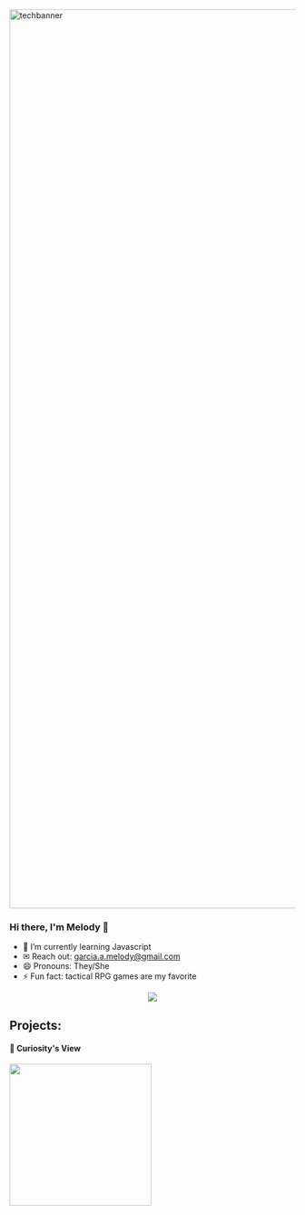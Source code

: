 <img width="1584" alt="techbanner" src="https://user-images.githubusercontent.com/102616304/167268913-1b1db13b-0059-49e9-bcdc-72c06752739a.png">

### Hi there, I'm Melody 👋

- 🌱 I’m currently learning Javascript
- ✉ Reach out: garcia.a.melody@gmail.com
- 😄 Pronouns: They/She
- ⚡ Fun fact: tactical RPG games are my favorite

<div align="center">
  <img src="https://github-readme-streak-stats.herokuapp.com/?user=garciamelody&hide_border=true&theme=tokyonight_duo">
</div>

## Projects:

#### 🔭 Curiosity's View
<a href ="https://curiosityview.netlify.app/" target="_blank"><img src= "https://user-images.githubusercontent.com/102616304/167310518-3b19187c-328b-4adf-914f-344a77942c5f.gif" width="250px"></a>
